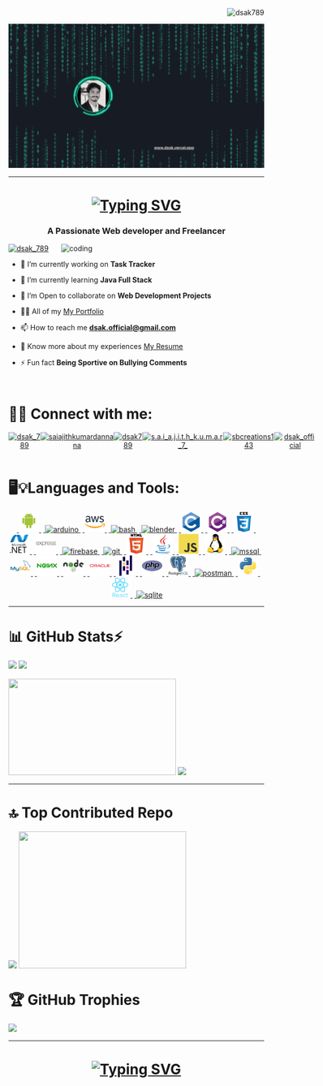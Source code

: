 ﻿<p align="right"> <img src="https://komarev.com/ghpvc/?username=dsak789&label=Profile%20views&color=brightgreen&style=plastic&abbreviated=true&label=PROFILE+VIEWS" alt="dsak789" /> </p>


![](https://github.com/dsak789/dsak789/blob/main/Green%20Gaming%20Channel%20YouTube%20Channel%20Art.gif)
<!-- ![](https://github.com/dsak789/dsak789/blob/main/Black%20%26%20White%20Modern%20Personal%20Branding%20Youtube%20Banner.gif) -->
<hr>
<h1 align="center"><a href="https://git.io/typing-svg"><img src="https://readme-typing-svg.demolab.com?font=Fira+Code&weight=400&size=30&duration=4000&pause=500&color=B4CED4&center=true&vCenter=true&random=false&width=537&lines=Hello👋🏻+Developer's👨🏻‍💻+;I'm+Sai+Ajith+Kumar+Dannana+;Welcome+to+my+GitHub+Profile" alt="Typing SVG" /></a></h1>
<h3 align="center">A Passionate Web developer and Freelancer</h3>


<!-- <img align="right" alt="coding" width="400" src="https://cdn.dribbble.com/users/50886/screenshots/2710024/coding.gif" > -->
<img align="right" alt="coding" width="400" src="https://user-images.githubusercontent.com/55389276/140866485-8fb1c876-9a8f-4d6a-98dc-08c4981eaf70.gif" >

<!-- <p align="left"> <a href="https://github.com/ryo-ma/github-profile-trophy"><img src="https://github-profile-trophy.vercel.app/?username=dsak789" alt="dsak789" /></a> </p> -->

<p align="left"> <a href="https://twitter.com/dsak_789" target="blank"><img src="https://img.shields.io/twitter/follow/dsak_789?logo=twitter&style=for-the-badge" alt="dsak_789" /></a> </p>

- 🔭 I’m currently working on **Task Tracker**

- 🌱 I’m currently learning **Java Full Stack**

- 👯 I’m Open to collaborate on **Web Development Projects**

- 👨‍💻 All of my  [My Portfolio](https://dsak.vercel.app)

- 📫 How to reach me **dsak.official@gmail.com**

- 📄 Know more about my experiences [My Resume](https://www.overleaf.com/read/vnjqssjzkrxj#bde39c)

- ⚡ Fun fact **Being Sportive on Bullying Comments**


<br>

#  🌟🔗 Connect with me:
<div style="display:flex; flex-direction:row; text-align:center; justify-content:space-around">
<a href="https://twitter.com/dsak_789" target="blank"><img align="center" src="https://raw.githubusercontent.com/rahuldkjain/github-profile-readme-generator/master/src/images/icons/Social/twitter.svg" alt="dsak_789" height="30" width="40" /></a>
<a href="https://linkedin.com/in/saiajithkumardannana" target="blank"><img align="center" src="https://raw.githubusercontent.com/rahuldkjain/github-profile-readme-generator/master/src/images/icons/Social/linked-in-alt.svg" alt="saiajithkumardannana" height="30" width="40" /></a>
<a href="https://fb.com/dsak789" target="blank"><img align="center" src="https://raw.githubusercontent.com/rahuldkjain/github-profile-readme-generator/master/src/images/icons/Social/facebook.svg" alt="dsak789" height="30" width="40" /></a>
<a href="https://instagram.com/s.a.i_a.j.i.t.h_k.u.m.a.r_7_" target="blank"><img align="center" src="https://raw.githubusercontent.com/rahuldkjain/github-profile-readme-generator/master/src/images/icons/Social/instagram.svg" alt="s.a.i_a.j.i.t.h_k.u.m.a.r_7_" height="30" width="40" /></a>
<a href="https://www.codechef.com/users/sbcreations143" target="blank"><img align="center" src="https://cdn.jsdelivr.net/npm/simple-icons@3.1.0/icons/codechef.svg" alt="sbcreations143" height="30" width="40" /></a>
<a href="https://www.hackerrank.com/dsak_official" target="blank"><img align="center" src="https://raw.githubusercontent.com/rahuldkjain/github-profile-readme-generator/master/src/images/icons/Social/hackerrank.svg" alt="dsak_official" height="30" width="40" /></a>
</div>

<br>

# 🖥️💡Languages and Tools:
<p align="center"> 
&nbsp<a href="https://developer.android.com" target="_blank" rel="noreferrer"> <img src="https://raw.githubusercontent.com/devicons/devicon/master/icons/android/android-original-wordmark.svg" alt="android" width="40" height="40"/> </a> &nbsp<a href="https://www.arduino.cc/" target="_blank" rel="noreferrer"> <img src="https://cdn.worldvectorlogo.com/logos/arduino-1.svg" alt="arduino" width="40" height="40"/> </a> &nbsp<a href="https://aws.amazon.com" target="_blank" rel="noreferrer"> <img src="https://raw.githubusercontent.com/devicons/devicon/master/icons/amazonwebservices/amazonwebservices-original-wordmark.svg" alt="aws" width="40" height="40"/> </a> &nbsp<a href="https://www.gnu.org/software/bash/" target="_blank" rel="noreferrer"> <img src="https://www.vectorlogo.zone/logos/gnu_bash/gnu_bash-icon.svg" alt="bash" width="40" height="40"/> </a> &nbsp<a href="https://www.blender.org/" target="_blank" rel="noreferrer"> <img src="https://download.blender.org/branding/community/blender_community_badge_white.svg" alt="blender" width="40" height="40"/> </a> &nbsp<a href="https://www.cprogramming.com/" target="_blank" rel="noreferrer"> <img src="https://raw.githubusercontent.com/devicons/devicon/master/icons/c/c-original.svg" alt="c" width="40" height="40"/> </a> &nbsp<a href="https://www.w3schools.com/cs/" target="_blank" rel="noreferrer"> <img src="https://raw.githubusercontent.com/devicons/devicon/master/icons/csharp/csharp-original.svg" alt="csharp" width="40" height="40"/> </a> &nbsp<a href="https://www.w3schools.com/css/" target="_blank" rel="noreferrer"> <img src="https://raw.githubusercontent.com/devicons/devicon/master/icons/css3/css3-original-wordmark.svg" alt="css3" width="40" height="40"/> </a> &nbsp<a href="https://dotnet.microsoft.com/" target="_blank" rel="noreferrer"> <img src="https://raw.githubusercontent.com/devicons/devicon/master/icons/dot-net/dot-net-original-wordmark.svg" alt="dotnet" width="40" height="40"/> </a> &nbsp<a href="https://expressjs.com" target="_blank" rel="noreferrer"> <img src="https://raw.githubusercontent.com/devicons/devicon/master/icons/express/express-original-wordmark.svg" alt="express" width="40" height="40"/> </a> &nbsp<a href="https://firebase.google.com/" target="_blank" rel="noreferrer"> <img src="https://www.vectorlogo.zone/logos/firebase/firebase-icon.svg" alt="firebase" width="40" height="40"/> </a> &nbsp<a href="https://git-scm.com/" target="_blank" rel="noreferrer"> <img src="https://www.vectorlogo.zone/logos/git-scm/git-scm-icon.svg" alt="git" width="40" height="40"/> </a> &nbsp<a href="https://www.w3.org/html/" target="_blank" rel="noreferrer"> <img src="https://raw.githubusercontent.com/devicons/devicon/master/icons/html5/html5-original-wordmark.svg" alt="html5" width="40" height="40"/> </a> &nbsp<a href="https://www.java.com" target="_blank" rel="noreferrer"> <img src="https://raw.githubusercontent.com/devicons/devicon/master/icons/java/java-original.svg" alt="java" width="40" height="40"/> </a> &nbsp<a href="https://developer.mozilla.org/en-US/docs/Web/JavaScript" target="_blank" rel="noreferrer"> <img src="https://raw.githubusercontent.com/devicons/devicon/master/icons/javascript/javascript-original.svg" alt="javascript" width="40" height="40"/> </a> &nbsp<a href="https://www.linux.org/" target="_blank" rel="noreferrer"> <img src="https://raw.githubusercontent.com/devicons/devicon/master/icons/linux/linux-original.svg" alt="linux" width="40" height="40"/> </a> &nbsp<a href="https://www.microsoft.com/en-us/sql-server" target="_blank" rel="noreferrer"> <img src="https://www.svgrepo.com/show/303229/microsoft-sql-server-logo.svg" alt="mssql" width="40" height="40"/> </a> &nbsp<a href="https://www.mysql.com/" target="_blank" rel="noreferrer"> <img src="https://raw.githubusercontent.com/devicons/devicon/master/icons/mysql/mysql-original-wordmark.svg" alt="mysql" width="40" height="40"/> </a> &nbsp<a href="https://www.nginx.com" target="_blank" rel="noreferrer"> <img src="https://raw.githubusercontent.com/devicons/devicon/master/icons/nginx/nginx-original.svg" alt="nginx" width="40" height="40"/> </a> &nbsp<a href="https://nodejs.org" target="_blank" rel="noreferrer"> <img src="https://raw.githubusercontent.com/devicons/devicon/master/icons/nodejs/nodejs-original-wordmark.svg" alt="nodejs" width="40" height="40"/> </a> &nbsp<a href="https://www.oracle.com/" target="_blank" rel="noreferrer"> <img src="https://raw.githubusercontent.com/devicons/devicon/master/icons/oracle/oracle-original.svg" alt="oracle" width="40" height="40"/> </a> &nbsp<a href="https://pandas.pydata.org/" target="_blank" rel="noreferrer"> <img src="https://raw.githubusercontent.com/devicons/devicon/2ae2a900d2f041da66e950e4d48052658d850630/icons/pandas/pandas-original.svg" alt="pandas" width="40" height="40"/> </a> &nbsp<a href="https://www.php.net" target="_blank" rel="noreferrer"> <img src="https://raw.githubusercontent.com/devicons/devicon/master/icons/php/php-original.svg" alt="php" width="40" height="40"/> </a> &nbsp<a href="https://www.postgresql.org" target="_blank" rel="noreferrer"> <img src="https://raw.githubusercontent.com/devicons/devicon/master/icons/postgresql/postgresql-original-wordmark.svg" alt="postgresql" width="40" height="40"/> </a> &nbsp<a href="https://postman.com" target="_blank" rel="noreferrer"> <img src="https://www.vectorlogo.zone/logos/getpostman/getpostman-icon.svg" alt="postman" width="40" height="40"/> </a> &nbsp<a href="https://www.python.org" target="_blank" rel="noreferrer"> <img src="https://raw.githubusercontent.com/devicons/devicon/master/icons/python/python-original.svg" alt="python" width="40" height="40"/> </a> &nbsp<a href="https://reactjs.org/" target="_blank" rel="noreferrer"> <img src="https://raw.githubusercontent.com/devicons/devicon/master/icons/react/react-original-wordmark.svg" alt="react" width="40" height="40"/> </a> &nbsp<a href="https://www.sqlite.org/" target="_blank" rel="noreferrer"> <img src="https://www.vectorlogo.zone/logos/sqlite/sqlite-icon.svg" alt="sqlite" width="40" height="40"/> </a> </p>

<hr>

# 📊 GitHub Stats⚡
![](https://github-readme-stats.vercel.app/api?username=dsak789&theme=dark&hide_border=true&include_all_commits=false&count_private=true&hide=stars&show=prs_merged,prs_merged_percentage&show_icons=true&)
![](https://github-readme-stats.vercel.app/api/top-langs/?username=dsak789&theme=dark&hide_border=true&include_all_commits=false&count_private=true&layout=donut&langs_count=5)<br><br>
<img width="330" height="190" src="https://cdn.dribbble.com/users/50886/screenshots/2710024/coding.gif">
![](https://github-readme-streak-stats.herokuapp.com/?user=dsak789&theme=dark&hide_border=true)

<hr>

# 🔝 Top Contributed Repo
![](https://github-contributor-stats.vercel.app/api?username=dsak789&limit=5&theme=monokai&combine_all_yearly_contributions=true) 
<img width="330" height="270" src="https://cdn.dribbble.com/users/1292677/screenshots/6139167/avento.gif">



# 🏆 GitHub Trophies
![](https://github-profile-trophy.vercel.app/?username=dsak789&theme=darkhub&no-frame=true&no-bg=true&margin-w=4)

<!-- [![](https://visitcount.itsvg.in/api?id=dsak789&icon=0&color=1)](https://visitcount.itsvg.in) -->

<hr>
<h1 align="center">
<a href="https://git.io/typing-svg"><img src="https://readme-typing-svg.demolab.com?font=Fira+Code&weight=500&size=30&duration=4000&pause=500&color=B4CED4&center=true&vCenter=true&random=false&width=537&lines=Thankyou🫱🏻‍🫲🏻+Developer's👨🏻‍💻;For+Visiting+my+GitHub+Profile" alt="Typing SVG" /></a></h1>
